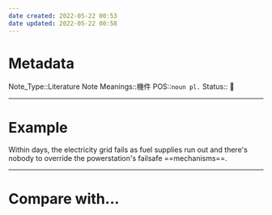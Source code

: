 ```yaml
---
date created: 2022-05-22 00:53
date updated: 2022-05-22 00:58
---
```


# Metadata

Note_Type::Literature Note
Meanings::機件
POS::`noun pl.`
Status:: 👶

---

# Example

Within days, the electricity grid fails as fuel supplies run out and there's nobody to override the powerstation's failsafe ==mechanisms==.

---

# Compare with...
